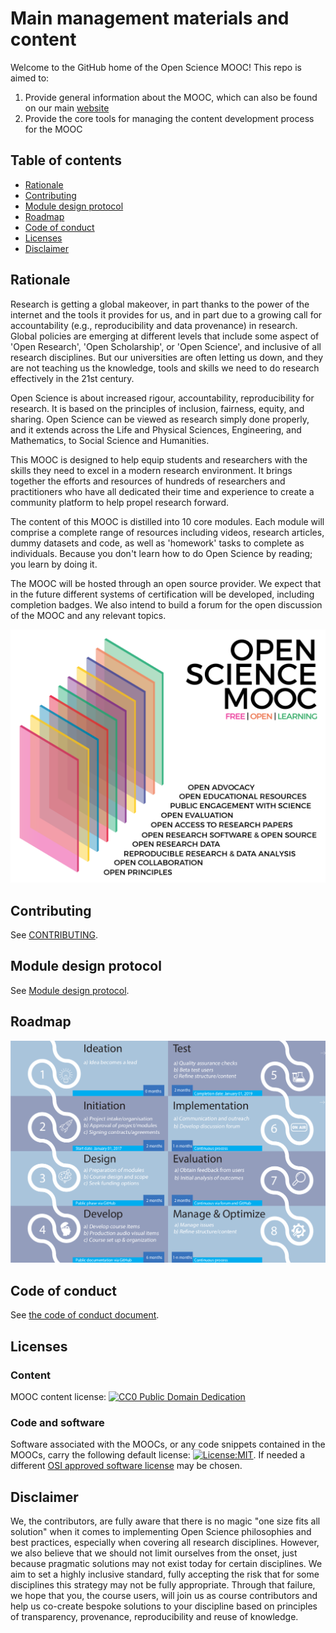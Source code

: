 # Main management materials and content

Welcome to the GitHub home of the Open Science MOOC! This repo is aimed to:
1. Provide general information about the MOOC, which can also be found on our main [website](https://opensciencemooc.eu/)
1. Provide the core tools for managing the content development process for the MOOC

## Table of contents
- [Rationale](#Rationale)
- [Contributing](#Contributing)
- [Module design protocol](#Module_design_protocol)
- [Roadmap](#Roadmap)  
- [Code of conduct](#COC)
- [Licenses](#Licenses) 
- [Disclaimer](#Disclaimer)

## Rationale <a name="Rationale"></a>

Research is getting a global makeover, in part thanks to the power of the internet and the tools it provides for us, and in part due to a growing call for accountability (e.g., reproducibility and data provenance) in research. Global policies are emerging at different levels that include some aspect of 'Open Research', 'Open Scholarship', or 'Open Science', and inclusive of all research disciplines. But our universities are often letting us down, and they are not teaching us the knowledge, tools and skills we need to do research effectively in the 21st century.

Open Science is about increased rigour, accountability, reproducibility for research. It is based on the principles of inclusion, fairness, equity, and sharing. Open Science can be viewed as research simply done properly, and it extends across the Life and Physical Sciences, Engineering, and Mathematics, to Social Science and Humanities.

This MOOC is designed to help equip students and researchers with the skills they need to excel in a modern research environment. It brings together the efforts and resources of hundreds of researchers and practitioners who have all dedicated their time and experience to create a community platform to help propel research forward.

The content of this MOOC is distilled into 10 core modules. Each module will comprise a complete range of resources including videos, research articles, dummy datasets and code, as well as 'homework' tasks to complete as individuals. Because you don't learn how to do Open Science by reading; you learn by doing it.

The MOOC will be hosted through an open source provider. We expect that in the future different systems of certification will be developed, including completion badges. We also intend to build a forum for the open discussion of the MOOC and any relevant topics.

![Open Science MOOC modules](moocpng.png)


## Contributing <a name="Contributing"></a>
See [CONTRIBUTING](CONTRIBUTING.md).

## Module design protocol <a name="Module_design_protocol"></a>
See [Module design protocol](MODULE_DESIGN_PROTOCOL.md).

## Roadmap <a name="Roadmap"></a>
![Roadmap](Roadmap.png)

## Code of conduct <a name="COC"></a>
See [the code of conduct document](CODE_OF_CONDUCT.md).

## Licenses <a name="Licenses"></a>

### Content
MOOC content license: [![CC0 Public Domain Dedication](https://img.shields.io/badge/License-CC0%201.0-lightgrey.svg)](https://creativecommons.org/publicdomain/zero/1.0/)

### Code and software   
Software associated with the MOOCs, or any code snippets contained in the MOOCs, carry the following default license: [![License:MIT](https://img.shields.io/badge/License-MIT-yellow.svg)](https://opensource.org/licenses/MIT). If needed a different [OSI approved software license](https://opensource.org/licenses) may be chosen.

## Disclaimer <a name="Disclaimer"></a>

We, the contributors, are fully aware that there is no magic "one size fits all solution" when it comes to implementing Open Science philosophies and best practices, especially when covering all research disciplines. However, we also believe that we should not limit ourselves from the onset, just because pragmatic solutions may not exist today for certain disciplines. We aim to set a highly inclusive standard, fully accepting the risk that for some disciplines this strategy may not be fully appropriate. Through that failure, we hope that you, the course users, will join us as course contributors and help us co-create bespoke solutions to your discipline based on principles of transparency, provenance, reproducibility and reuse of knowledge.


